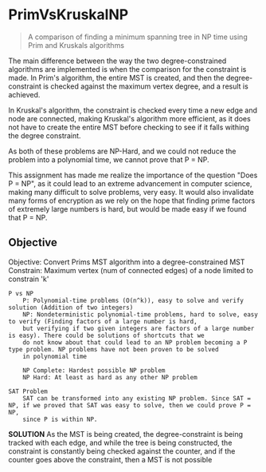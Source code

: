 # PrimVsKruskalNP
>A comparison of finding a minimum spanning tree in NP time using Prim and Kruskals algorithms

The main difference between the way the two degree-constrained algorithms are implemented is when the comparison for the constraint
is made. In Prim's algorithm, the entire MST is created, and then the degree-constraint is checked against the maximum vertex degree, and a result is achieved.

In Kruskal's algorithm, the constraint is checked every time a new edge and node are connected, making Kruskal's algorithm more efficient, as it does not have to create the entire MST before checking to see if it falls withing the degree constraint.

As both of these problems are NP-Hard, and we could not reduce the problem into a polynomial time, we cannot prove that P = NP.

This assignment has made me realize the importance of the question "Does P = NP", as it could lead to an extreme advancement in computer science, making many difficult to solve problems, very easy. It would also invalidate many forms of encryption as we rely on the hope that finding prime factors of extremely large numbers is hard, but would be made easy if we found that P = NP.

## Objective
Objective: Convert Prims MST algorithm into a degree-constrained MST
    Constrain: Maximum vertex (num of connected edges) of a node limited to constrain 'k'

    P vs NP
        P: Polynomial-time problems (O(n^k)), easy to solve and verify solution (Addition of two integers)
        NP: Nondeterministic polynomial-time problems, hard to solve, easy to verify (Finding factors of a large number is hard,
        but verifying if two given integers are factors of a large number is easy). There could be solutions of shortcuts that we
        do not know about that could lead to an NP problem becoming a P type problem. NP problems have not been proven to be solved
        in polynomial time

        NP Complete: Hardest possible NP problem
        NP Hard: At least as hard as any other NP problem

    SAT Problem
        SAT can be transformed into any existing NP problem. Since SAT = NP, if we proved that SAT was easy to solve, then we could prove P = NP,
        since P is within NP.

   **SOLUTION**
        As the MST is being created, the degree-constraint is being tracked with each edge, and while the tree is being constructed, the constraint is
        constantly being checked against the counter, and if the counter goes above the constraint, then a MST is not possible
